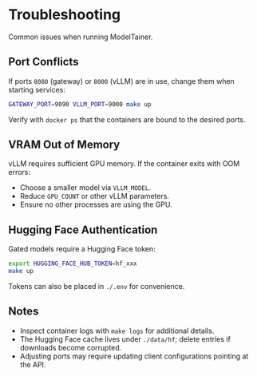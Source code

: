 # Troubleshooting

Common issues when running ModelTainer.

## Port Conflicts
If ports `8080` (gateway) or `8000` (vLLM) are in use, change them when starting services:
```bash
GATEWAY_PORT=9090 VLLM_PORT=9000 make up
```
Verify with `docker ps` that the containers are bound to the desired ports.

## VRAM Out of Memory
vLLM requires sufficient GPU memory. If the container exits with OOM errors:
- Choose a smaller model via `VLLM_MODEL`.
- Reduce `GPU_COUNT` or other vLLM parameters.
- Ensure no other processes are using the GPU.

## Hugging Face Authentication
Gated models require a Hugging Face token:
```bash
export HUGGING_FACE_HUB_TOKEN=hf_xxx
make up
```
Tokens can also be placed in `./.env` for convenience.

## Notes
- Inspect container logs with `make logs` for additional details.
- The Hugging Face cache lives under `./data/hf`; delete entries if downloads become corrupted.
- Adjusting ports may require updating client configurations pointing at the API.
